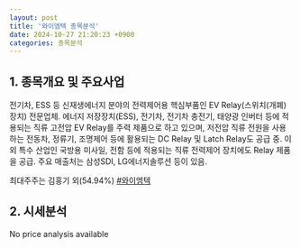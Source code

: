 ```yaml
---
layout: post
title: '와이엠텍 종목분석'
date: 2024-10-27 21:20:23 +0900
categories: 종목분석
---
```


## 1. 종목개요 및 주요사업

전기차, ESS 등 신재생에너지 분야의 전력제어용 핵심부품인 EV Relay(스위치(개폐) 장치) 전문업체. 에너지 저장장치(ESS), 전기차, 전기차 충전기, 태양광 인버터 등에 적용되는 직류 고전압 EV Relay를 주력 제품으로 하고 있으며, 저전압 직류 전원을 사용하는 전동차, 정류기, 조명제어 등에 활용되는 DC Relay 및 Latch Relay도 공급 중. 이 외 특수 산업인 국방용 미사일, 전함 등에 적용되는 직류 전력제어 장치에도 Relay 제품을 공급. 주요 매출처는 삼성SDI, LG에너지솔루션 등이 있음.

최대주주는 김홍기 외(54.94%)
[#와이엠텍](#)

## 2. 시세분석

No price analysis available
